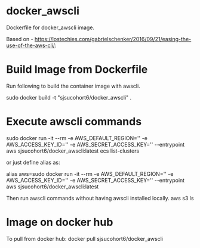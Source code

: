 # docker_awscli
Dockerfile for docker_awscli image.

Based on - https://lostechies.com/gabrielschenker/2016/09/21/easing-the-use-of-the-aws-cli/:

# Build Image from Dockerfile
Run following to build the container image with awscli.

sudo docker build -t "sjsucohort6/docker_awscli" .

# Execute awscli commands
sudo docker run -it --rm -e AWS_DEFAULT_REGION='<your region>' -e AWS_ACCESS_KEY_ID='<your access key>' -e AWS_SECRET_ACCESS_KEY='<your secret access key>' --entrypoint aws sjsucohort6/docker_awscli:latest ecs list-clusters

or just define alias as:

alias aws=sudo docker run -it --rm -e AWS_DEFAULT_REGION='<your region>' -e AWS_ACCESS_KEY_ID='<your access key>' -e AWS_SECRET_ACCESS_KEY='<your secret access key>' --entrypoint aws sjsucohort6/docker_awscli:latest

Then run awscli commands without having awscli installed locally.
aws s3 ls

# Image on docker hub
To pull from docker hub:
docker pull sjsucohort6/docker_awscli


